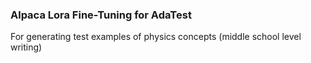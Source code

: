 ### Alpaca Lora Fine-Tuning for AdaTest
For generating test examples of physics concepts (middle school level writing)
